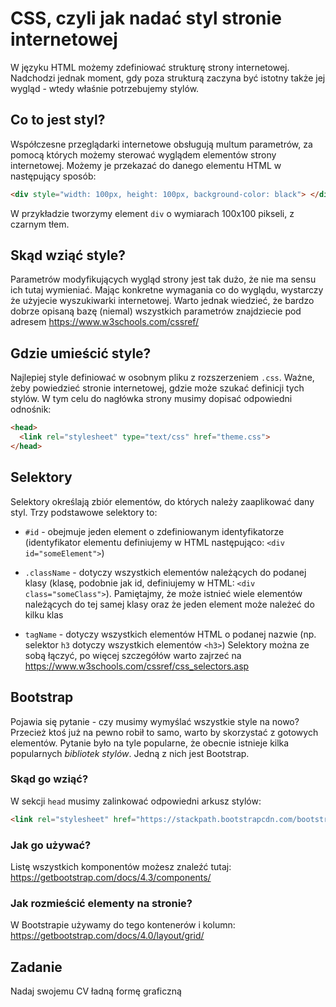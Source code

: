# CSS, czyli jak nadać styl stronie internetowej

W języku HTML możemy zdefiniować strukturę strony internetowej. Nadchodzi jednak moment, gdy poza strukturą zaczyna być istotny także jej wygląd - wtedy właśnie potrzebujemy stylów.

## Co to jest styl?

Współczesne przeglądarki internetowe obsługują multum parametrów, za pomocą których możemy sterować wyglądem elementów strony internetowej. Możemy je przekazać do danego elementu HTML w następujący sposób:

```HTML
<div style="width: 100px, height: 100px, background-color: black"> </div>
```

W przykładzie tworzymy element ```div``` o wymiarach 100x100 pikseli, z czarnym tłem.

## Skąd wziąć style?

Parametrów modyfikujących wygląd strony jest tak dużo, że nie ma sensu ich tutaj wymieniać. Mając konkretne wymagania co do wyglądu, wystarczy że użyjecie wyszukiwarki internetowej. Warto jednak wiedzieć, że bardzo dobrze opisaną bazę (niemal) wszystkich parametrów znajdziecie pod adresem <https://www.w3schools.com/cssref/>

<!-- ## Robimy porządki, czyli style w osobnym pliku -->

## Gdzie umieścić style?

Najlepiej style definiować w osobnym pliku z rozszerzeniem ```.css```. Ważne, żeby powiedzieć stronie internetowej, gdzie może szukać definicji tych stylów. W tym celu do nagłówka strony musimy dopisać odpowiedni odnośnik:
```HTML
<head>
  <link rel="stylesheet" type="text/css" href="theme.css">
</head>
```

## Selektory

Selektory określają zbiór elementów, do których należy zaaplikować dany styl. Trzy podstawowe selektory to:

* ```#id``` - obejmuje jeden element o zdefiniowanym identyfikatorze (identyfikator elementu definiujemy w HTML następująco: ```<div id="someElement">```)

* ```.className``` - dotyczy wszystkich elementów należących do podanej klasy (klasę, podobnie jak id, definiujemy w HTML: ```<div class="someClass">```). Pamiętajmy, że może istnieć wiele elementów należących do tej samej klasy oraz że jeden element może należeć do kilku klas

* ```tagName``` - dotyczy wszystkich elementów HTML o podanej nazwie (np. selektor ```h3``` dotyczy wszystkich elementów ```<h3>```)
Selektory można ze sobą łączyć, po więcej szczegółów warto zajrzeć na <https://www.w3schools.com/cssref/css_selectors.asp>

## Bootstrap

Pojawia się pytanie - czy musimy wymyślać wszystkie style na nowo? Przecież ktoś już na pewno robił to samo, warto by skorzystać z gotowych elementów. Pytanie było na tyle popularne, że obecnie istnieje kilka popularnych *bibliotek stylów*. Jedną z nich jest Bootstrap.

### Skąd go wziąć?

W sekcji ```head``` musimy zalinkować odpowiedni arkusz stylów:
```HTML
<link rel="stylesheet" href="https://stackpath.bootstrapcdn.com/bootstrap/4.3.1/css/bootstrap.min.css" integrity="sha384-ggOyR0iXCbMQv3Xipma34MD+dH/1fQ784/j6cY/iJTQUOhcWr7x9JvoRxT2MZw1T" crossorigin="anonymous">
```

### Jak go używać?

Listę wszystkich komponentów możesz znaleźć tutaj: <https://getbootstrap.com/docs/4.3/components/>

### Jak rozmieścić elementy na stronie?

W Bootstrapie używamy do tego kontenerów i kolumn: <https://getbootstrap.com/docs/4.0/layout/grid/>

## Zadanie

Nadaj swojemu CV ładną formę graficzną


